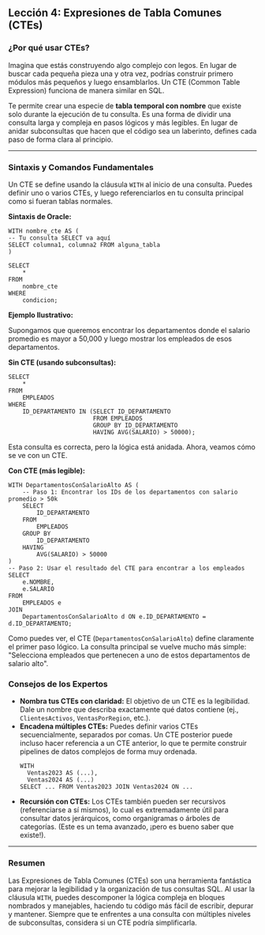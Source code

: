 ## Lección 4: Expresiones de Tabla Comunes (CTEs)

### ¿Por qué usar CTEs?

Imagina que estás construyendo algo complejo con legos. En lugar de buscar cada pequeña pieza una y otra vez, podrías construir primero módulos más pequeños y luego ensamblarlos. Un CTE (Common Table Expression) funciona de manera similar en SQL.

Te permite crear una especie de **tabla temporal con nombre** que existe solo durante la ejecución de tu consulta. Es una forma de dividir una consulta larga y compleja en pasos lógicos y más legibles. En lugar de anidar subconsultas que hacen que el código sea un laberinto, defines cada paso de forma clara al principio.

---

### Sintaxis y Comandos Fundamentales

Un CTE se define usando la cláusula `WITH` al inicio de una consulta. Puedes definir uno o varios CTEs, y luego referenciarlos en tu consulta principal como si fueran tablas normales.

**Sintaxis de Oracle:**
```oracle
WITH nombre_cte AS (
-- Tu consulta SELECT va aquí
SELECT columna1, columna2 FROM alguna_tabla
)

SELECT 
    * 
FROM 
    nombre_cte
WHERE 
    condicion;
```

**Ejemplo Ilustrativo:**

Supongamos que queremos encontrar los departamentos donde el salario promedio es mayor a 50,000 y luego mostrar los empleados de esos departamentos.

**Sin CTE (usando subconsultas):**
```oracle
SELECT
    *
FROM
    EMPLEADOS
WHERE
    ID_DEPARTAMENTO IN (SELECT ID_DEPARTAMENTO
                        FROM EMPLEADOS
                        GROUP BY ID_DEPARTAMENTO
                        HAVING AVG(SALARIO) > 50000);
```

Esta consulta es correcta, pero la lógica está anidada. Ahora, veamos cómo se ve con un CTE.

**Con CTE (más legible):**
```oracle
WITH DepartamentosConSalarioAlto AS (
    -- Paso 1: Encontrar los IDs de los departamentos con salario promedio > 50k
    SELECT
        ID_DEPARTAMENTO
    FROM
        EMPLEADOS
    GROUP BY
        ID_DEPARTAMENTO
    HAVING
        AVG(SALARIO) > 50000
)
-- Paso 2: Usar el resultado del CTE para encontrar a los empleados
SELECT
    e.NOMBRE,
    e.SALARIO
FROM
    EMPLEADOS e
JOIN
    DepartamentosConSalarioAlto d ON e.ID_DEPARTAMENTO = d.ID_DEPARTAMENTO;
```

Como puedes ver, el CTE (`DepartamentosConSalarioAlto`) define claramente el primer paso lógico. La consulta principal se vuelve mucho más simple: "Selecciona empleados que pertenecen a uno de estos departamentos de salario alto".

### Consejos de los Expertos
- **Nombra tus CTEs con claridad:** El objetivo de un CTE es la legibilidad. Dale un nombre que describa exactamente qué datos contiene (ej., `ClientesActivos`, `VentasPorRegion`, etc.).
- **Encadena múltiples CTEs:** Puedes definir varios CTEs secuencialmente, separados por comas. Un CTE posterior puede incluso hacer referencia a un CTE anterior, lo que te permite construir pipelines de datos complejos de forma muy ordenada.
    ```oracle
    WITH
      Ventas2023 AS (...),
      Ventas2024 AS (...)
    SELECT ... FROM Ventas2023 JOIN Ventas2024 ON ...
    ```
- **Recursión con CTEs:** Los CTEs también pueden ser recursivos (referenciarse a sí mismos), lo cual es extremadamente útil para consultar datos jerárquicos, como organigramas o árboles de categorías. (Este es un tema avanzado, ¡pero es bueno saber que existe!).

---

### Resumen
Las Expresiones de Tabla Comunes (CTEs) son una herramienta fantástica para mejorar la legibilidad y la organización de tus consultas SQL. Al usar la cláusula `WITH`, puedes descomponer la lógica compleja en bloques nombrados y manejables, haciendo tu código más fácil de escribir, depurar y mantener. Siempre que te enfrentes a una consulta con múltiples niveles de subconsultas, considera si un CTE podría simplificarla.
